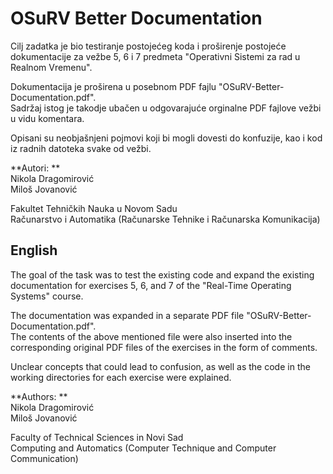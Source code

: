 # OSuRV Better Documentation

Cilj zadatka je bio testiranje postojećeg koda i proširenje postojeće dokumentacije za vežbe 5, 6 i 7 predmeta "Operativni Sistemi za rad u Realnom Vremenu".

Dokumentacija je proširena u posebnom PDF fajlu "OSuRV-Better-Documentation.pdf". </br>
Sadržaj istog je takodje ubačen u odgovarajuće orginalne PDF fajlove vežbi u vidu komentara.

Opisani su neobjašnjeni pojmovi koji bi mogli dovesti do konfuzije, kao i kod iz radnih datoteka svake od vežbi.

**Autori: ** </br>
Nikola Dragomirović </br>
Miloš Jovanović

Fakultet Tehničkih Nauka u Novom Sadu </br>
Računarstvo i Automatika (Računarske Tehnike i Računarska Komunikacija)

## English

The goal of the task was to test the existing code and expand the existing documentation for exercises 5, 6, and 7 of the "Real-Time Operating Systems" course. 

The documentation was expanded in a separate PDF file "OSuRV-Better-Documentation.pdf". </br>
The contents of the above mentioned file were also inserted into the corresponding original PDF files of the exercises in the form of comments.

Unclear concepts that could lead to confusion, as well as the code in the working directories for each exercise were explained.

**Authors: ** </br>
Nikola Dragomirović </br>
Miloš Jovanović

Faculty of Technical Sciences in Novi Sad </br>
Computing and Automatics (Computer Technique and Computer Communication)
